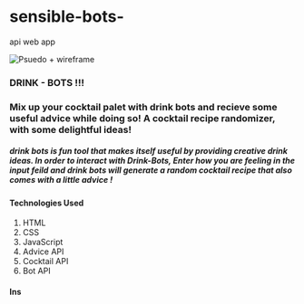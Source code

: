 # sensible-bots-
api web app

![Psuedo + wireframe](https://imgur.com/PaqAafW)


### DRINK - BOTS !!! ###
### Mix up your cocktail palet with drink bots and recieve some useful advice while doing so! A cocktail recipe randomizer, with some delightful ideas! 



##### drink bots is fun tool that makes itself useful by providing creative drink ideas. In order to interact with Drink-Bots, Enter how you are feeling in the input feild and drink bots will generate a random cocktail recipe that also comes with a little advice ! 





#### Technologies Used 
   1. HTML
   2. CSS
   3. JavaScript
   4. Advice API
   5. Cocktail API
   6. Bot API


#### Ins







